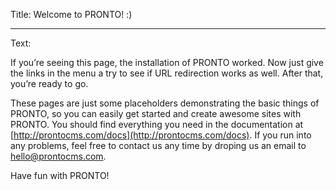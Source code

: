 Title: Welcome to PRONTO! :)

-----

Text: 

If you’re seeing this page, the installation of PRONTO worked. Now just give the links in the menu a try to see if URL redirection works as well. After that, you’re ready to go.

These pages are just some placeholders demonstrating the basic things of PRONTO, so you can easily get started and create awesome sites with PRONTO. You should find everything you need in the documentation at [http://prontocms.com/docs](http://prontocms.com/docs). If you run into any problems, feel free to contact us any time by droping us an email to [hello@prontocms.com](mailto:hello@prontocms.com).

Have fun with PRONTO!
